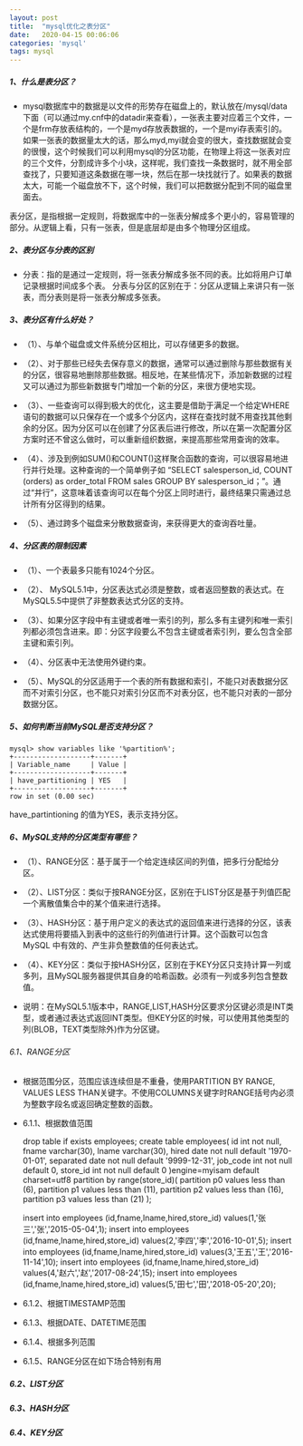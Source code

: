 ```yaml
---
layout: post
title:  "mysql优化之表分区"
date:   2020-04-15 00:06:06
categories: 'mysql'
tags: mysql
---
```



##### 1、什么是表分区？

-   mysql数据库中的数据是以文件的形势存在磁盘上的，默认放在/mysql/data下面（可以通过my.cnf中的datadir来查看），一张表主要对应着三个文件，一个是frm存放表结构的，一个是myd存放表数据的，一个是myi存表索引的。如果一张表的数据量太大的话，那么myd,myi就会变的很大，查找数据就会变的很慢，这个时候我们可以利用mysql的分区功能，在物理上将这一张表对应的三个文件，分割成许多个小块，这样呢，我们查找一条数据时，就不用全部查找了，只要知道这条数据在哪一块，然后在那一块找就行了。如果表的数据太大，可能一个磁盘放不下，这个时候，我们可以把数据分配到不同的磁盘里面去。

表分区，是指根据一定规则，将数据库中的一张表分解成多个更小的，容易管理的部分。从逻辑上看，只有一张表，但是底层却是由多个物理分区组成。



##### 2、表分区与分表的区别

-   分表：指的是通过一定规则，将一张表分解成多张不同的表。比如将用户订单记录根据时间成多个表。 分表与分区的区别在于：分区从逻辑上来讲只有一张表，而分表则是将一张表分解成多张表。



##### 3、表分区有什么好处？

-   （1）、与单个磁盘或文件系统分区相比，可以存储更多的数据。

-   （2）、对于那些已经失去保存意义的数据，通常可以通过删除与那些数据有关的分区，很容易地删除那些数据。相反地，在某些情况下，添加新数据的过程又可以通过为那些新数据专门增加一个新的分区，来很方便地实现。

-   （3）、一些查询可以得到极大的优化，这主要是借助于满足一个给定WHERE语句的数据可以只保存在一个或多个分区内，这样在查找时就不用查找其他剩余的分区。因为分区可以在创建了分区表后进行修改，所以在第一次配置分区方案时还不曾这么做时，可以重新组织数据，来提高那些常用查询的效率。

-   （4）、涉及到例如SUM()和COUNT()这样聚合函数的查询，可以很容易地进行并行处理。这种查询的一个简单例子如 “SELECT salesperson_id, COUNT (orders) as order_total FROM sales GROUP BY salesperson_id；”。通过“并行”，这意味着该查询可以在每个分区上同时进行，最终结果只需通过总计所有分区得到的结果。

-   （5）、通过跨多个磁盘来分散数据查询，来获得更大的查询吞吐量。

##### 4、分区表的限制因素

-   （1）、一个表最多只能有1024个分区。

-   （2）、 MySQL5.1中，分区表达式必须是整数，或者返回整数的表达式。在MySQL5.5中提供了非整数表达式分区的支持。

-   （3）、如果分区字段中有主键或者唯一索引的列，那么多有主键列和唯一索引列都必须包含进来。即：分区字段要么不包含主键或者索引列，要么包含全部主键和索引列。

-   （4）、分区表中无法使用外键约束。

-   （5）、MySQL的分区适用于一个表的所有数据和索引，不能只对表数据分区而不对索引分区，也不能只对索引分区而不对表分区，也不能只对表的一部分数据分区。

##### 5、如何判断当前MySQL是否支持分区？

	mysql> show variables like '%partition%';
	+-------------------+-------+
	| Variable_name     | Value |
	+-------------------+-------+
	| have_partitioning | YES   |
	+-------------------+-------+
	row in set (0.00 sec)

have_partintioning 的值为YES，表示支持分区。



##### 6、MySQL支持的分区类型有哪些？

-   （1）、RANGE分区：基于属于一个给定连续区间的列值，把多行分配给分区。

-   （2）、LIST分区：类似于按RANGE分区，区别在于LIST分区是基于列值匹配一个离散值集合中的某个值来进行选择。

-   （3）、HASH分区：基于用户定义的表达式的返回值来进行选择的分区，该表达式使用将要插入到表中的这些行的列值进行计算。这个函数可以包含MySQL 中有效的、产生非负整数值的任何表达式。

-   （4）、KEY分区：类似于按HASH分区，区别在于KEY分区只支持计算一列或多列，且MySQL服务器提供其自身的哈希函数。必须有一列或多列包含整数值。

-   说明：在MySQL5.1版本中，RANGE,LIST,HASH分区要求分区键必须是INT类型，或者通过表达式返回INT类型。但KEY分区的时候，可以使用其他类型的列(BLOB，TEXT类型除外)作为分区键。

###### 6.1、RANGE分区

-   根据范围分区，范围应该连续但是不重叠，使用PARTITION BY RANGE, VALUES LESS THAN关键字。不使用COLUMNS关键字时RANGE括号内必须为整数字段名或返回确定整数的函数。




-   6.1.1、根据数值范围
	
	drop table if exists employees;
	create table employees(
	    id int not null,
	    fname varchar(30),
	    lname varchar(30),
	    hired date not null default '1970-01-01',
	    separated date not null default '9999-12-31',
	    job_code int not null default 0,
	    store_id int not null default 0
	)engine=myisam default charset=utf8
	partition by range(store_id)(
	    partition p0 values less than (6),
	    partition p1 values less than (11),
	    partition p2 values less than (16),
	    partition p3 values less than (21)
	);

	insert into employees (id,fname,lname,hired,store_id) values(1,'张三','张','2015-05-04',1);
	insert into employees (id,fname,lname,hired,store_id) values(2,'李四','李','2016-10-01',5);
	insert into employees (id,fname,lname,hired,store_id) values(3,'王五','王','2016-11-14',10);
	insert into employees (id,fname,lname,hired,store_id) values(4,'赵六','赵','2017-08-24',15);
	insert into employees (id,fname,lname,hired,store_id) values(5,'田七','田','2018-05-20',20);

-   6.1.2、根据TIMESTAMP范围

-   6.1.3、根据DATE、DATETIME范围

-   6.1.4、根据多列范围

-   6.1.5、RANGE分区在如下场合特别有用

##### 6.2、LIST分区

##### 6.3、HASH分区

##### 6.4、KEY分区


